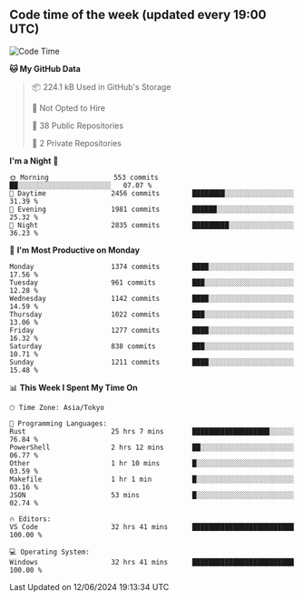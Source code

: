 ## Code time of the week (updated every 19:00 UTC)

<!--START_SECTION:waka-->
![Code Time](http://img.shields.io/badge/Code%20Time-3%2C231%20hrs%2038%20mins-blue)

**🐱 My GitHub Data** 

> 📦 224.1 kB Used in GitHub's Storage 
 > 
> 🚫 Not Opted to Hire
 > 
> 📜 38 Public Repositories 
 > 
> 🔑 2 Private Repositories 
 > 
**I'm a Night 🦉** 

```text
🌞 Morning                553 commits         ██░░░░░░░░░░░░░░░░░░░░░░░   07.07 % 
🌆 Daytime                2456 commits        ████████░░░░░░░░░░░░░░░░░   31.39 % 
🌃 Evening                1981 commits        ██████░░░░░░░░░░░░░░░░░░░   25.32 % 
🌙 Night                  2835 commits        █████████░░░░░░░░░░░░░░░░   36.23 % 
```
📅 **I'm Most Productive on Monday** 

```text
Monday                   1374 commits        ████░░░░░░░░░░░░░░░░░░░░░   17.56 % 
Tuesday                  961 commits         ███░░░░░░░░░░░░░░░░░░░░░░   12.28 % 
Wednesday                1142 commits        ████░░░░░░░░░░░░░░░░░░░░░   14.59 % 
Thursday                 1022 commits        ███░░░░░░░░░░░░░░░░░░░░░░   13.06 % 
Friday                   1277 commits        ████░░░░░░░░░░░░░░░░░░░░░   16.32 % 
Saturday                 838 commits         ███░░░░░░░░░░░░░░░░░░░░░░   10.71 % 
Sunday                   1211 commits        ████░░░░░░░░░░░░░░░░░░░░░   15.48 % 
```


📊 **This Week I Spent My Time On** 

```text
🕑︎ Time Zone: Asia/Tokyo

💬 Programming Languages: 
Rust                     25 hrs 7 mins       ███████████████████░░░░░░   76.84 % 
PowerShell               2 hrs 12 mins       ██░░░░░░░░░░░░░░░░░░░░░░░   06.77 % 
Other                    1 hr 10 mins        █░░░░░░░░░░░░░░░░░░░░░░░░   03.59 % 
Makefile                 1 hr 1 min          █░░░░░░░░░░░░░░░░░░░░░░░░   03.16 % 
JSON                     53 mins             █░░░░░░░░░░░░░░░░░░░░░░░░   02.74 % 

🔥 Editors: 
VS Code                  32 hrs 41 mins      █████████████████████████   100.00 % 

💻 Operating System: 
Windows                  32 hrs 41 mins      █████████████████████████   100.00 % 
```


 Last Updated on 12/06/2024 19:13:34 UTC
<!--END_SECTION:waka-->
